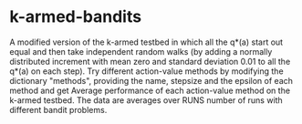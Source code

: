 # k-armed-bandits

A modified version of the k-armed testbed in which all the q*(a) start out equal and then take
independent random walks (by adding a normally distributed increment with mean
zero and standard deviation 0.01 to all the q*(a) on each step). 
Try different action-value methods by modifying the dictionary "methods", 
providing the name, stepsize and the epsilon of each method 
and get Average performance of each action-value method on the k-armed testbed.
The data are averages over RUNS number of runs with different bandit problems.
